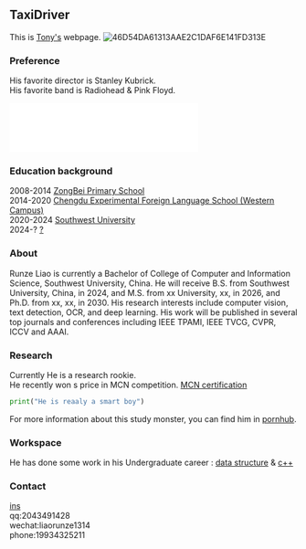 ## TaxiDriver

This is [Tony's](https://github.com/tony8888lrz/tony8888lrz.github.io/edit/main/README.md) webpage.
![46D54DA61313AAE2C1DAF6E141FD313E](https://user-images.githubusercontent.com/72693579/166874266-e1df8f0e-d73f-42e9-b0d9-5d50bc3e9046.png)
### Preference
His favorite director is Stanley Kubrick.  
His favorite band is Radiohead & Pink Floyd.  
<iframe frameborder="no" border="0" marginwidth="0" marginheight="0" width="330" height="86" src="//music.163.com/outchain/player?type=2&id=18161816&auto=1&height=66"></iframe>

### Education background
2008-2014 [ZongBei Primary School](https://baike.baidu.com/item/%E6%A3%95%E5%8C%97%E5%B0%8F%E5%AD%A6/5468346?fr=aladdin)  
2014-2020 [Chengdu Experimental Foreign Language School (Western Campus)](http://www.cdswxq.com/)  
2020-2024 [Southwest University](http://www.swu.edu.cn/)  
2024-? [?](https://www.cuhk.edu.hk/)  

### About  
Runze Liao is currently a Bachelor of College of Computer and Information Science, Southwest University, China. He will receive B.S. from Southwest University, China, in 2024, and M.S. from xx University, xx, in 2026, and Ph.D. from xx, xx, in 2030. His research interests include computer vision, text detection, OCR, and deep learning. His work will be published in several top journals and conferences including IEEE TPAMI, IEEE TVCG, CVPR, ICCV and AAAI.
### Research

Currently He is a research rookie.  
He recently won s price in MCN competition.
[MCN certification](https://github.com/tony8888lrz/tony8888lrz.github.io/files/8637962/default.pdf)

```py
print("He is reaaly a smart boy")
```

For more information about this study monster, you can find him in [pornhub](http://pornhub.com).

### Workspace

He has done some work in his Undergraduate career :  [data structure](https://github.com/tony8888lrz/data-structure) & [c++](https://github.com/tony8888lrz/SWU-c-plus-plus)

### Contact

[ins](https://www.instagram.com/ttoooonnny/)   
qq:2043491428  
wechat:liaorunze1314  
phone:19934325211  

